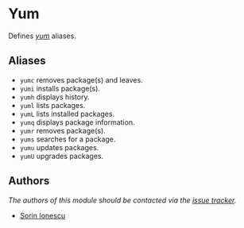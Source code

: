 # Yum

Defines [_yum_][1] aliases.

## Aliases

- `yumc` removes package(s) and leaves.
- `yumi` installs package(s).
- `yumh` displays history.
- `yuml` lists packages.
- `yumL` lists installed packages.
- `yumq` displays package information.
- `yumr` removes package(s).
- `yums` searches for a package.
- `yumu` updates packages.
- `yumU` upgrades packages.

## Authors

_The authors of this module should be contacted via the [issue tracker][2]._

- [Sorin Ionescu](https://github.com/sorin-ionescu)

[1]: http://yum.baseurl.org
[2]: https://github.com/sorin-ionescu/prezto/issues
